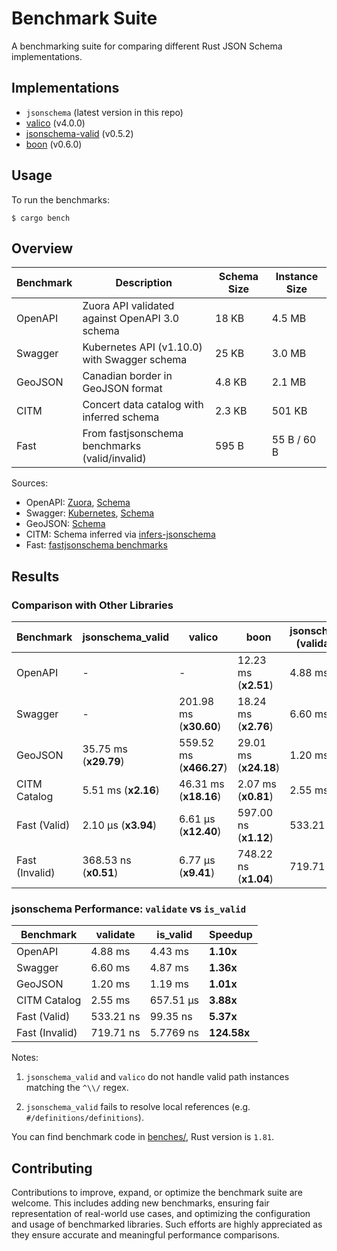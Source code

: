 # Benchmark Suite

A benchmarking suite for comparing different Rust JSON Schema implementations.

## Implementations

- `jsonschema` (latest version in this repo)
- [valico](https://crates.io/crates/valico) (v4.0.0)
- [jsonschema-valid](https://crates.io/crates/jsonschema-valid) (v0.5.2)
- [boon](https://crates.io/crates/boon) (v0.6.0)

## Usage

To run the benchmarks:

```console
$ cargo bench
```

## Overview

| Benchmark     | Description                                    | Schema Size | Instance Size |
|----------|------------------------------------------------|-------------|---------------|
| OpenAPI  | Zuora API validated against OpenAPI 3.0 schema | 18 KB       | 4.5 MB        |
| Swagger  | Kubernetes API (v1.10.0) with Swagger schema   | 25 KB       | 3.0 MB        |
| GeoJSON  | Canadian border in GeoJSON format              | 4.8 KB      | 2.1 MB        |
| CITM     | Concert data catalog with inferred schema      | 2.3 KB      | 501 KB        |
| Fast     | From fastjsonschema benchmarks (valid/invalid) | 595 B       | 55 B / 60 B   |

Sources:
- OpenAPI: [Zuora](https://github.com/APIs-guru/openapi-directory/blob/master/APIs/zuora.com/2021-04-23/openapi.yaml), [Schema](https://github.com/OAI/OpenAPI-Specification/blob/main/schemas/v3.0/schema.json)
- Swagger: [Kubernetes](https://raw.githubusercontent.com/APIs-guru/openapi-directory/master/APIs/kubernetes.io/v1.10.0/swagger.yaml), [Schema](https://github.com/OAI/OpenAPI-Specification/blob/main/schemas/v2.0/schema.json)
- GeoJSON: [Schema](https://geojson.org/schema/FeatureCollection.json)
- CITM: Schema inferred via [infers-jsonschema](https://github.com/Stranger6667/infers-jsonschema)
- Fast: [fastjsonschema benchmarks](https://github.com/horejsek/python-fastjsonschema/blob/master/performance.py#L15)

## Results

### Comparison with Other Libraries

| Benchmark     | jsonschema_valid | valico        | boon          | jsonschema (validate) |
|---------------|------------------|---------------|---------------|------------------------|
| OpenAPI       | -                | -             | 12.23 ms (**x2.51**) | 4.88 ms              |
| Swagger       | -                | 201.98 ms  (**x30.60**)   | 18.24 ms (**x2.76**)     | 6.60 ms              |
| GeoJSON       | 35.75 ms   (**x29.79**)      | 559.52 ms  (**x466.27**)   | 29.01 ms (**x24.18**)  | 1.20 ms              |
| CITM Catalog  | 5.51 ms  (**x2.16**)        | 46.31 ms  (**x18.16**)    | 2.07 ms  (**x0.81**)     | 2.55 ms              |
| Fast (Valid)  | 2.10 µs     (**x3.94**)     | 6.61 µs  (**x12.40**)     | 597.00 ns  (**x1.12**)   | 533.21 ns            |
| Fast (Invalid)| 368.53 ns     (**x0.51**)   | 6.77 µs  (**x9.41**)     | 748.22 ns (**x1.04**)    | 719.71 ns            |

### jsonschema Performance: `validate` vs `is_valid`

| Benchmark     | validate   | is_valid   | Speedup |
|---------------|------------|------------|---------|
| OpenAPI       | 4.88 ms  | 4.43 ms  | **1.10x**   |
| Swagger       | 6.60 ms  | 4.87 ms  | **1.36x**   |
| GeoJSON       | 1.20 ms  | 1.19 ms  | **1.01x**   |
| CITM Catalog  | 2.55 ms  | 657.51 µs  | **3.88x**   |
| Fast (Valid)  | 533.21 ns  | 99.35 ns  | **5.37x**   |
| Fast (Invalid)| 719.71 ns  | 5.7769 ns  | **124.58x**  |

Notes:

1. `jsonschema_valid` and `valico` do not handle valid path instances matching the `^\\/` regex.

2. `jsonschema_valid` fails to resolve local references (e.g. `#/definitions/definitions`).

You can find benchmark code in [benches/](benches/), Rust version is `1.81`.

## Contributing

Contributions to improve, expand, or optimize the benchmark suite are welcome. This includes adding new benchmarks, ensuring fair representation of real-world use cases, and optimizing the configuration and usage of benchmarked libraries. Such efforts are highly appreciated as they ensure accurate and meaningful performance comparisons.

